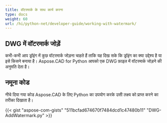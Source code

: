```yaml
---
title: वॉटरमार्क के साथ कार्य करना
type: docs
weight: 60
url: /hi/python-net/developer-guide/working-with-watermark/
---
```


## **DWG में वॉटरमार्क जोड़ें**

कभी-कभी आप ड्रॉइंग में कुछ वॉटरमार्क जोड़ना चाहते हैं ताकि यह दिख सके कि ड्रॉइंग का क्या उद्देश्य है या इसे किसने बनाया है। Aspose.CAD for Python आपको एक DWG फ़ाइल में वॉटरमार्क जोड़ने की अनुमति देता है।

## नमूना कोड

नीचे दिया गया कोड Aspose.CAD के लिए Python का उपयोग करके उसी लक्ष्य को प्राप्त करने का तरीका दिखाता है।

{{< gist "aspose-com-gists" "511bcfad674670f7484dcd1c47480b11" "DWG-AddWatermark.py" >}}
